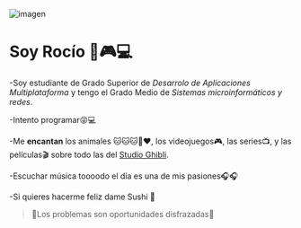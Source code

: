 ![imagen](Imagenes/Rocío.png)
# Soy Rocío 💙🎮💻
-Soy estudiante de Grado Superior de *Desarrolo de Aplicaciones Multiplataforma* y tengo el Grado Medio de *Sistemas microinformáticos y redes*.

-Intento programar😝💻

-Me **encantan** los animales 🐱🐱🐱🐶❤, los videojuegos🎮, las series📺, y las películas🎬 sobre todo las del [Studio Ghibli](https://cineando.es/todas-las-peliculas-del-studio-ghibli/).

-Escuchar música toooodo el día es una de mis pasiones🎧🎧 

-Si quieres hacerme feliz dame Sushi 🍣

>🌸Los problemas son oportunidades disfrazadas🌸


